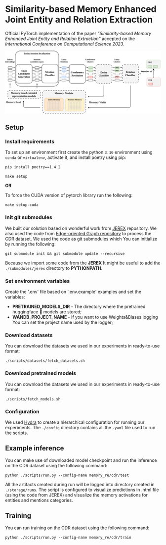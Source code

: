# Similarity-based Memory Enhanced Joint Entity and Relation Extraction

Official PyTorch implementation of the paper _"Similarity-based Memory Enhanced Joint Entity and
Relation Extraction"_ accepted on the
_International Conference on Computational Science 2023_.

![alt text](./assets/model-architecture.png)

## Setup

### Install requirements

To set up an environment first create the python `3.10` environment using `conda` or `virtualenv`,
activate it, and install
poetry using pip:

```commandline
pip install poetry==1.4.2
```

```commandline
make setup
```

**OR**

To force the CUDA version of pytorch library run the following:

```commandline
make setup-cuda
```

### Init git submodules

We built our solution based on wonderful work from [JEREX](https://github.com/lavis-nlp/jerex)
repository. We also used
the code from [Edge-oriented Graph repository](https://github.com/fenchri/edge-oriented-graph) to
process the CDR dataset. We used the code
as git submodules which You can initialize by running the following:

```commandline
git submodule init && git submodule update --recursive
```

Because we import some code from the **JEREX** It might be useful to add the `./submodules/jerex`
directory to
__PYTHONPATH__.

### Set environment variables

Create the '.env' file based on '.env.example' examples and set the variables:

- **PRETRAINED_MODELS_DIR** - The directory where the pretrained huggingface 🤗 models are stored;
- **WANDB_PROJECT_NAME** - If you want to use Weights&Biases logging You can set the project name
  used by the logger;

### Download datasets

You can download the datasets we used in our experiments in ready-to-use format:

```commandline
./scripts/datasets/fetch_datasets.sh
```

### Download pretrained models

You can download the datasets we used in our experiments in ready-to-use format:

```commandline
./scripts/fetch_models.sh
```

### Configuration

We used [Hydra](https://hydra.cc/docs/1.3/intro/) to create a hierarchical configuration for running
our experiments. The `./config` directory contains all the `.yaml` file used to run the scripts.

## Example inference

You can make use of downloaded model checkpoint and run the inference on the CDR dataset using the
following command:

```commandline
python ./scripts/run.py --config-name memory_re/cdr/test
```

All the artifacts created during run will be logged into directory created in `./storage/runs`. The
script is configured to visualize predictions in .html file (using the code from JEREX) and
visualize the memory activations for entities and mentions categories.

## Training

You can run training on the CDR dataset using the following command:

```commandline
python ./scripts/run.py --config-name memory_re/cdr/train
```
